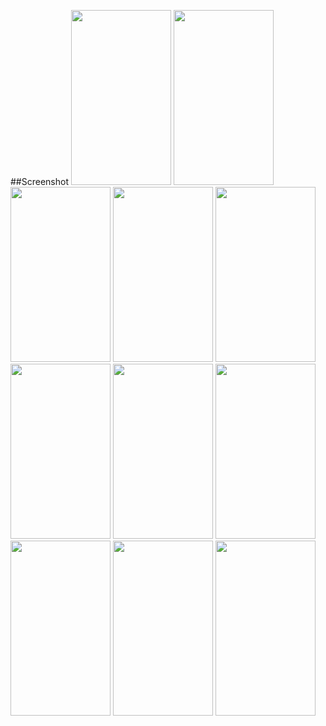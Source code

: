 ##Screenshot
<img src="https://github.com/jaychang0917/SimpleRecyclerView/blob/master/art/basic_usage-compressed.gif" width="160" height="280">
<img src="https://github.com/jaychang0917/SimpleRecyclerView/blob/master/art/multi_types-compressed.gif" width="160" height="280">
<img src="https://github.com/jaychang0917/SimpleRecyclerView/blob/master/art/cell_ops-compressed.gif" width="160" height="280">
<img src="https://github.com/jaychang0917/SimpleRecyclerView/blob/master/art/divider-compressed.gif" width="160" height="280">
<img src="https://github.com/jaychang0917/SimpleRecyclerView/blob/master/art/spacing-compressed.gif" width="160" height="280">
<img src="https://github.com/jaychang0917/SimpleRecyclerView/blob/master/art/empty_state-compressed.gif" width="160" height="280">
<img src="https://github.com/jaychang0917/SimpleRecyclerView/blob/master/art/section_header-compressed.gif" width="160" height="280">
<img src="https://github.com/jaychang0917/SimpleRecyclerView/blob/master/art/auto_load_more_view-compressed.gif" width="160" height="280">
<img src="https://github.com/jaychang0917/SimpleRecyclerView/blob/master/art/drag-compressed.gif" width="160" height="280">
<img src="https://github.com/jaychang0917/SimpleRecyclerView/blob/master/art/swipe-compressed.gif" width="160" height="280">
<img src="https://github.com/jaychang0917/SimpleRecyclerView/blob/master/art/snappy-compressed.gif" width="160" height="280">
